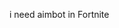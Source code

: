 i need aimbot in Fortnite 


<!---
MOHAMEDHAiscool/MOHAMEDHAiscool is a ✨ special ✨ repository because its `README.md` (this file) appears on your GitHub profile.
You can click the Preview link to take a look at your changes.
--->
